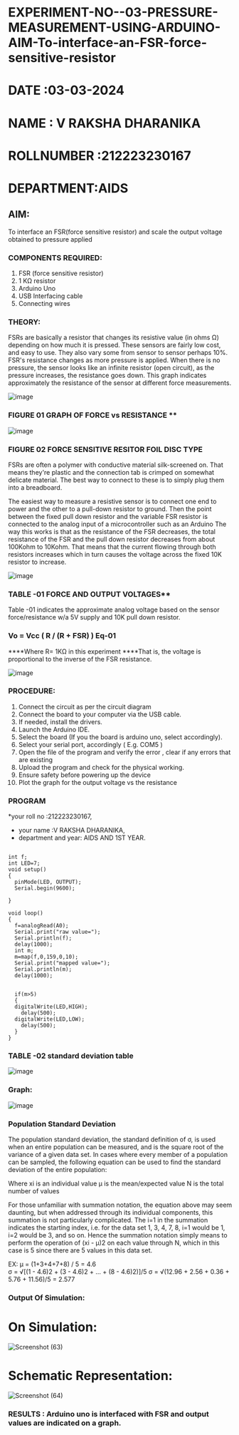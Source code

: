 # EXPERIMENT-NO--03-PRESSURE-MEASUREMENT-USING-ARDUINO-AIM-To-interface-an-FSR-force-sensitive-resistor

# DATE :03-03-2024
# NAME : V RAKSHA DHARANIKA
# ROLLNUMBER :212223230167
# DEPARTMENT:AIDS
## AIM: 
To interface an FSR(force sensitive resistor) and scale the output voltage obtained to pressure applied 
 
### COMPONENTS REQUIRED:
1.	FSR  (force sensitive resistor)
2.	1 KΩ resistor 
3.	Arduino Uno 
4.	USB Interfacing cable 
5.	Connecting wires 


### THEORY: 
FSRs are basically a resistor that changes its resistive value (in ohms Ω) depending on how much it is pressed. These sensors are fairly low cost, and easy to use. They also vary some from sensor to sensor perhaps 10%. FSR's resistance changes as more pressure is applied. When there is no pressure, the sensor looks like an infinite resistor (open circuit), as the pressure increases, the resistance goes down. This graph indicates approximately the resistance of the sensor at different force measurements.
 

![image](https://user-images.githubusercontent.com/36288975/163532939-d6888ae1-4068-4d83-86a7-fc4c32d5179e.png)

### FIGURE 01 GRAPH OF FORCE vs RESISTANCE **




![image](https://user-images.githubusercontent.com/36288975/163532957-82d57567-a1c3-48c5-8a87-7ea66d6fca49.png)




### FIGURE 02 FORCE SENSITIVE RESITOR FOIL DISC TYPE  

FSRs are often a polymer with conductive material silk-screened on. That means they're plastic and the connection tab is crimped on somewhat delicate material. The best way to connect to these is to simply plug them into a breadboard.

The easiest way to measure a resistive sensor is to connect one end to power and the other to a pull-down resistor to ground. Then the point between the fixed pull down resistor and the variable FSR resistor is connected to the analog input of a microcontroller such as an Arduino The way this works is that as the resistance of the FSR decreases, the total resistance of the FSR and the pull down resistor decreases from about 100Kohm to 10Kohm. That means that the current flowing through both resistors increases which in turn causes the voltage across the fixed 10K resistor to increase.

 ![image](https://user-images.githubusercontent.com/36288975/163532972-2b909551-12c9-485d-adb1-d1e988d557bd.png)

### TABLE -01 FORCE AND OUTPUT VOLTAGES**
	
  Table -01 indicates the approximate analog voltage based on the sensor force/resistance w/a 5V supply and 10K pull down resistor.

### Vo = Vcc ( R / (R + FSR) )								Eq-01

****Where R= 1KΩ in this experiment 
****That is, the voltage is proportional to the inverse of the FSR resistance.










![image](https://user-images.githubusercontent.com/36288975/163532979-a2a5cb5c-f495-442c-843e-bebb82737a35.png)






### PROCEDURE:
1.	Connect the circuit as per the circuit diagram 
2.	Connect the board to your computer via the USB cable.
3.	If needed, install the drivers.
4.	Launch the Arduino IDE.
5.	Select the board (If you the board is arduino uno, select accordingly).
6.	Select your serial port, accordingly ( E.g. COM5 )
7.	Open the file of the program  and verify the error , clear if any errors that are existing 
8.	Upload the program and check for the physical working. 
9.	Ensure safety before powering up the device 
10.	Plot the graph for the output voltage vs the resistance 


### PROGRAM 
 *your roll no :212223230167,
 * your name :V RAKSHA DHARANIKA,
 * department and year: AIDS AND 1ST YEAR.

```

int f;
int LED=7;
void setup()
{
  pinMode(LED, OUTPUT);
  Serial.begin(9600); 
    
}

void loop()
{
  f=analogRead(A0);
  Serial.print("raw value=");
  Serial.println(f);
  delay(1000);
  int m;
  m=map(f,0,159,0,10);
  Serial.print("mapped value=");
  Serial.println(m);
  delay(1000);
  
  
  if(m>5)
  { 
  digitalWrite(LED,HIGH);
    delay(500);
  digitalWrite(LED,LOW);
    delay(500);
  }  
}
```
 
 
 
 
 
 
 
 
 
 
 
 
 
 
 


### TABLE -02 standard deviation table



![image](https://github.com/rakshadharanika/EXPERIMENT-NO--04-PRESSURE-MEASUREMENT-USING-ARDUINO-AIM-To-interface-an-FSR-force-sensitive-resist/assets/149348380/defe26a7-4636-42e2-88b6-ab4a7c0fb2d5)

### Graph:





![image](https://github.com/rakshadharanika/EXPERIMENT-NO--04-PRESSURE-MEASUREMENT-USING-ARDUINO-AIM-To-interface-an-FSR-force-sensitive-resist/assets/149348380/13aefe9f-8671-441a-a625-22921cf38c46)


### Population Standard Deviation
The population standard deviation, the standard definition of σ, is used when an entire population can be measured, and is the square root of the variance of a given data set. In cases where every member of a population can be sampled, the following equation can be used to find the standard deviation of the entire population:



Where
xi is an individual value
μ is the mean/expected value
N is the total number of values

For those unfamiliar with summation notation, the equation above may seem daunting, but when addressed through its individual components, this summation is not particularly complicated. The i=1 in the summation indicates the starting index, i.e. for the data set 1, 3, 4, 7, 8, i=1 would be 1, i=2 would be 3, and so on. Hence the summation notation simply means to perform the operation of (xi - μ)2 on each value through N, which in this case is 5 since there are 5 values in this data set.

EX:           μ = (1+3+4+7+8) / 5 = 4.6        
σ = √[(1 - 4.6)2 + (3 - 4.6)2 + ... + (8 - 4.6)2)]/5
σ = √(12.96 + 2.56 + 0.36 + 5.76 + 11.56)/5 = 2.577
### Output Of Simulation:






# On Simulation:


![Screenshot (63)](https://github.com/rakshadharanika/EXPERIMENT-NO--04-PRESSURE-MEASUREMENT-USING-ARDUINO-AIM-To-interface-an-FSR-force-sensitive-resist/assets/149348380/402f0335-50cc-419a-8eb6-c3f9859d7c03)

# Schematic Representation:



![Screenshot (64)](https://github.com/rakshadharanika/EXPERIMENT-NO--04-PRESSURE-MEASUREMENT-USING-ARDUINO-AIM-To-interface-an-FSR-force-sensitive-resist/assets/149348380/b4428974-319d-4a5c-986b-1e43b4feb63b)


















### RESULTS : Arduino uno is interfaced with FSR and output values are indicated on a graph.

